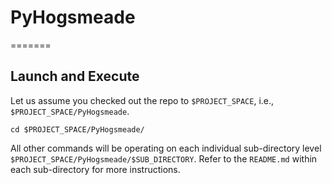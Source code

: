 # PyHogsmeade
=======

Launch and Execute
----------

Let us assume you checked out the repo to `$PROJECT_SPACE`, i.e., `$PROJECT_SPACE/PyHogsmeade`.

	cd $PROJECT_SPACE/PyHogsmeade/

All other commands will be operating on each individual sub-directory level `$PROJECT_SPACE/PyHogsmeade/$SUB_DIRECTORY`. Refer to the `README.md` within each sub-directory for more instructions.